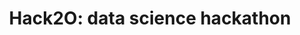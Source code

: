 ---
layout: event
title: "Hack2O: data science hackathon"
start: 2017-02-24
end: 2017-02-27
url: "http://gridclub.io/Hack2O/"
location: "UMass Amherst"
---